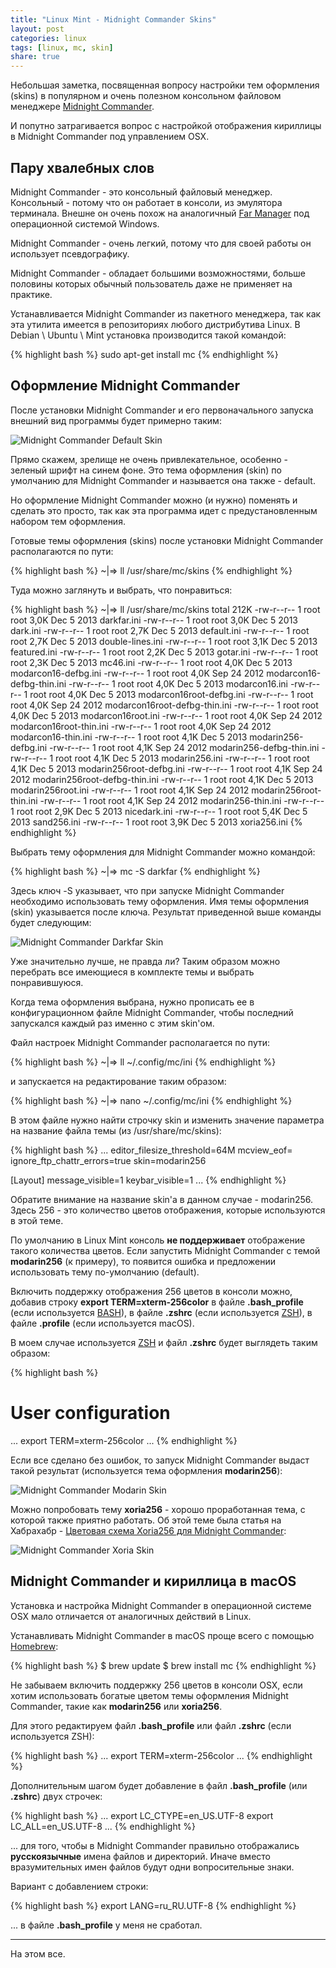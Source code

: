 ```yaml
---
title: "Linux Mint - Midnight Commander Skins"
layout: post
categories: linux
tags: [linux, mc, skin]
share: true
---
```


Небольшая заметка, посвященная вопросу настройки тем оформления (skins) в популярном и очень полезном консольном файловом менеджере [Midnight Commander](http://www.midnight-commander.org/ "Midnight Commander").

И попутно затрагивается вопрос с настройкой отображения кириллицы в Midnight Commander под управлением OSX.

## Пару хвалебных слов

Midnight Commander - это консольный файловый менеджер. Консольный - потому что он работает в консоли, из эмулятора терминала. Внешне он очень похож на аналогичный [Far Manager](http://farmanager.com/index.php?l=ru "Far Manager") под операционной системой Windows.

Midnight Commander - очень легкий, потому что для своей работы он использует псевдографику.

Midnight Commander - обладает большими возможностями, больше половины которых обычный пользователь даже не применяет на практике.

Устанавливается Midnight Commander из пакетного менеджера, так как эта утилита имеется в репозиториях любого дистрибутива Linux. В Debian \ Ubuntu \ Mint установка производится такой командой:

{% highlight bash %}
sudo apt-get install mc
{% endhighlight %}

## Оформление Midnight Commander

После установки Midnight Commander и его первоначального запуска внешний вид программы будет примерно таким:

![Midnight Commander Default Skin]({{site.url}}/images/uploads/2016/04/linux-mc-01.png "Midnight Commander Default Skin")

Прямо скажем, зрелище не очень привлекательное, особенно - зеленый шрифт на синем фоне. Это тема оформления (skin) по умолчанию для Midnight Commander и называется она также - default.

Но оформление Midnight Commander можно (и нужно) поменять и сделать это просто, так как эта программа идет с предустановленным набором тем оформления.

Готовые темы оформления (skins) после установки Midnight Commander располагаются по пути:

{% highlight bash %}
~|⇒ ll /usr/share/mc/skins
{% endhighlight %}

Туда можно заглянуть и выбрать, что понравиться:

{% highlight bash %}
~|⇒ ll /usr/share/mc/skins
total 212K
-rw-r--r-- 1 root root 3,0K Dec  5  2013 darkfar.ini
-rw-r--r-- 1 root root 3,0K Dec  5  2013 dark.ini
-rw-r--r-- 1 root root 2,7K Dec  5  2013 default.ini
-rw-r--r-- 1 root root 2,7K Dec  5  2013 double-lines.ini
-rw-r--r-- 1 root root 3,1K Dec  5  2013 featured.ini
-rw-r--r-- 1 root root 2,2K Dec  5  2013 gotar.ini
-rw-r--r-- 1 root root 2,3K Dec  5  2013 mc46.ini
-rw-r--r-- 1 root root 4,0K Dec  5  2013 modarcon16-defbg.ini
-rw-r--r-- 1 root root 4,0K Sep 24  2012 modarcon16-defbg-thin.ini
-rw-r--r-- 1 root root 4,0K Dec  5  2013 modarcon16.ini
-rw-r--r-- 1 root root 4,0K Dec  5  2013 modarcon16root-defbg.ini
-rw-r--r-- 1 root root 4,0K Sep 24  2012 modarcon16root-defbg-thin.ini
-rw-r--r-- 1 root root 4,0K Dec  5  2013 modarcon16root.ini
-rw-r--r-- 1 root root 4,0K Sep 24  2012 modarcon16root-thin.ini
-rw-r--r-- 1 root root 4,0K Sep 24  2012 modarcon16-thin.ini
-rw-r--r-- 1 root root 4,1K Dec  5  2013 modarin256-defbg.ini
-rw-r--r-- 1 root root 4,1K Sep 24  2012 modarin256-defbg-thin.ini
-rw-r--r-- 1 root root 4,1K Dec  5  2013 modarin256.ini
-rw-r--r-- 1 root root 4,1K Dec  5  2013 modarin256root-defbg.ini
-rw-r--r-- 1 root root 4,1K Sep 24  2012 modarin256root-defbg-thin.ini
-rw-r--r-- 1 root root 4,1K Dec  5  2013 modarin256root.ini
-rw-r--r-- 1 root root 4,1K Sep 24  2012 modarin256root-thin.ini
-rw-r--r-- 1 root root 4,1K Sep 24  2012 modarin256-thin.ini
-rw-r--r-- 1 root root 2,9K Dec  5  2013 nicedark.ini
-rw-r--r-- 1 root root 5,4K Dec  5  2013 sand256.ini
-rw-r--r-- 1 root root 3,9K Dec  5  2013 xoria256.ini
{% endhighlight %}

Выбрать тему оформления для Midnight Commander можно командой:

{% highlight bash %}
~|⇒ mc -S darkfar
{% endhighlight %}

Здесь ключ -S указывает, что при запуске Midnight Commander необходимо использовать тему оформления. Имя темы оформления (skin) указывается после ключа. Результат приведенной выше команды будет следующим:

![Midnight Commander Darkfar Skin]({{site.url}}/images/uploads/2016/04/linux-mc-darkfar.png "Midnight Commander Darkfar Skin")

Уже значительно лучше, не правда ли? Таким образом можно перебрать все имеющиеся в комплекте темы и выбрать понравившуюся.

Когда тема оформления выбрана, нужно прописать ее в конфигурационном файле Midnight Commander, чтобы последний запускался каждый раз именно с этим skin'ом.

Файл настроек Midnight Commander располагается по пути:

{% highlight bash %}
~|⇒ ll ~/.config/mc/ini
{% endhighlight %}

 и запускается на редактирование таким образом:

{% highlight bash %}
~|⇒ nano ~/.config/mc/ini
{% endhighlight %}

В этом файле нужно найти строчку skin и изменить значение параметра на название файла темы (из /usr/share/mc/skins):

{% highlight bash %}
...
editor_filesize_threshold=64M
mcview_eof=
ignore_ftp_chattr_errors=true
skin=modarin256

[Layout]
message_visible=1
keybar_visible=1
...
{% endhighlight %}

Обратите внимание на название skin'а в данном случае - modarin256. Здесь 256 - это количество цветов отображения, которые используются в этой теме.

По умолчанию в Linux Mint консоль **не поддерживает** отображение такого количества цветов. Если запустить Midnight Commander с темой **modarin256** (к примеру), то появится ошибка и предложении использовать тему по-умолчанию (default).

Включить поддержку отображения 256 цветов в консоли можно, добавив строку **export TERM=xterm-256color** в файле **.bash_profile** (если используется [BASH](https://habrahabr.ru/post/47163/ "BASH")), в файле **.zshrc** (если используется [ZSH](http://zsh.sourceforge.net/ "ZSH")), в файле **.profile** (если используется macOS).

В моем случае используется [ZSH](http://zsh.sourceforge.net/ "ZSH") и файл **.zshrc** будет выглядеть таким образом:

{% highlight bash %}
# User configuration
...
export TERM=xterm-256color
...
{% endhighlight %}

Если все сделано без ошибок, то запуск Midnight Commander выдаст такой результат (используется тема оформления **modarin256**):

![Midnight Commander Modarin Skin]({{site.url}}/images/uploads/2016/04/linux-mc-modarin.png "Midnight Commander Modarin Skin")

Можно попробовать тему **xoria256** - хорошо проработанная тема, с которой также приятно работать. Об этой теме была статья на Хабрахабр - [Цветовая схема Xoria256 для Midnight Commander](https://habrahabr.ru/post/111605/ "Цветовая схема Xoria256 для Midnight Commander"):

![Midnight Commander Xoria Skin]({{site.url}}/images/uploads/2016/04/linux-mc-xoria.png "Midnight Commander Xoria Skin")

## Midnight Commander и кириллица в macOS

Установка и настройка Midnight Commander в операционной системе OSX мало отличается от аналогичных действий в Linux.

Устанавливать Midnight Commander в macOS проще всего с помощью [Homebrew](http://brew.sh/ "Homebrew"):

{% highlight bash %}
$ brew update
$ brew install mc
{% endhighlight %}

Не забываем включить поддержку 256 цветов в консоли OSX, если хотим использовать богатые цветом темы оформления Midnight Commander, такие как **modarin256** или **xoria256**.

Для этого редактируем файл **.bash_profile** или файл **.zshrc** (если используется ZSH):

{% highlight bash %}
...
export TERM=xterm-256color
...
{% endhighlight %}

Дополнительным шагом будет добавление в файл **.bash_profile** (или **.zshrc**) двух строчек:

{% highlight bash %}
...
export LC_CTYPE=en_US.UTF-8
export LC_ALL=en_US.UTF-8
...
{% endhighlight %}

... для того, чтобы в Midnight Commander правильно отображались **русскоязычные** имена файлов и директорий. Иначе вместо вразумительных имен файлов будут одни вопросительные знаки.

Вариант с добавлением строки:

{% highlight bash %}
export LANG=ru_RU.UTF-8
{% endhighlight %}

... в файле **.bash_profile** у меня не сработал.

***

На этом все.
